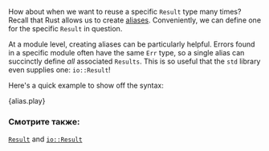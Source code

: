 How about when we want to reuse a specific `Result` type many times? 
Recall that Rust allows us to create [aliases][typealias]. Conveniently, 
we can define one for the specific `Result` in question.

At a module level, creating aliases can be particularly helpful. Errors 
found in a specific module often have the same `Err` type, so a single alias 
can succinctly define *all* associated `Results`. This is so useful that the `std` library even supplies one: `io::Result`!

Here's a quick example to show off the syntax:

{alias.play}

### Смотрите также:

[`Result`][result] and [`io::Result`][io_result]

[typealias]: ../../cast/alias.html
[result]: http://doc.rust-lang.org/std/result/enum.Result.html
[io_result]: http://doc.rust-lang.org/std/io/type.Result.html
